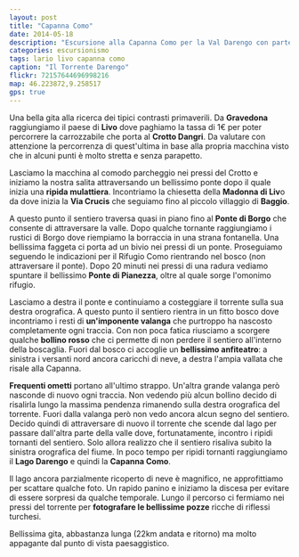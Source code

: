 ```yaml
---
layout: post
title: "Capanna Como"
date: 2014-05-18
description: "Escursione alla Capanna Como per la Val Darengo con partenza dal Crotto Dangri"
categories: escursionismo
tags: lario livo capanna como
caption: "Il Torrente Darengo"
flickr: 72157644696998216
map: 46.223872,9.258517
gps: true
---
```


Una bella gita alla ricerca dei tipici contrasti primaverili. Da **Gravedona** raggiungiamo il paese di **Livo** dove paghiamo la tassa di 1€ per poter percorrere la carrozzabile che porta al **Crotto Dangri**. Da valutare con attenzione la percorrenza di quest'ultima in base alla propria macchina visto che in alcuni punti è molto stretta e senza parapetto.

Lasciamo la macchina al comodo parcheggio nei pressi del Crotto e iniziamo la nostra salita attraversando un bellissimo ponte dopo il quale inizia una **ripida mulattiera**. Incontriamo la chiesetta della **Madonna di Liv**o da dove inizia la **Via Crucis** che seguiamo fino al piccolo villaggio di **Baggio**.

A questo punto il sentiero traversa quasi in piano fino al **Ponte di Borgo** che consente di attraversare la valle. Dopo qualche tornante raggiungiamo i rustici di Borgo dove riempiamo la borraccia in una strana fontanella. Una bellissima faggeta ci porta ad un bivio nei pressi di un ponte. Proseguiamo seguendo le indicazioni per il Rifugio Como rientrando nel bosco (non attraversare il ponte). Dopo 20 minuti nei pressi di una radura vediamo spuntare il bellissimo **Ponte di Pianezza**, oltre al quale sorge l'omonimo rifugio.

Lasciamo a destra il ponte e continuiamo a costeggiare il torrente sulla sua destra orografica. A questo punto il sentiero rientra in un fitto bosco dove incontriamo i resti di **un'imponente valanga** che purtroppo ha nascosto completamente ogni traccia. Con non poca fatica riusciamo a scorgere qualche **bollino rosso** che ci permette di non perdere il sentiero all'interno della boscaglia. Fuori dal bosco ci accoglie un **bellissimo anfiteatro**: a sinistra i versanti nord ancora caricchi di neve, a destra l'ampia vallata che risale alla Capanna.

**Frequenti ometti** portano all'ultimo strappo. Un'altra grande valanga però nasconde di nuovo ogni traccia. Non vedendo più alcun bollino decido di risalirla lungo la massima pendenza rimanendo sulla destra orografica del torrente. Fuori dalla valanga però non vedo ancora alcun segno del sentiero. Decido quindi di attraversare di nuovo  il torrente che scende dal lago per passare dall'altra parte della valle dove, fortunatamente, incontro i ripidi tornanti del sentiero. Solo allora realizzo che il sentiero risaliva subito la sinistra orografica del fiume. In poco tempo per ripidi tornanti raggiungiamo il **Lago Darengo** e quindi la **Capanna Como**.

Il lago ancora parzialmente ricoperto di neve è magnifico, ne approfittiamo per scattare qualche foto. Un rapido panino e iniziamo la discesa per evitare di essere sorpresi da qualche temporale. Lungo il percorso ci fermiamo nei pressi del torrente per **fotografare le bellissime pozze** ricche di riflessi turchesi.

Bellissima gita, abbastanza lunga (22km andata e ritorno) ma molto appagante dal punto di vista paesaggistico. 

